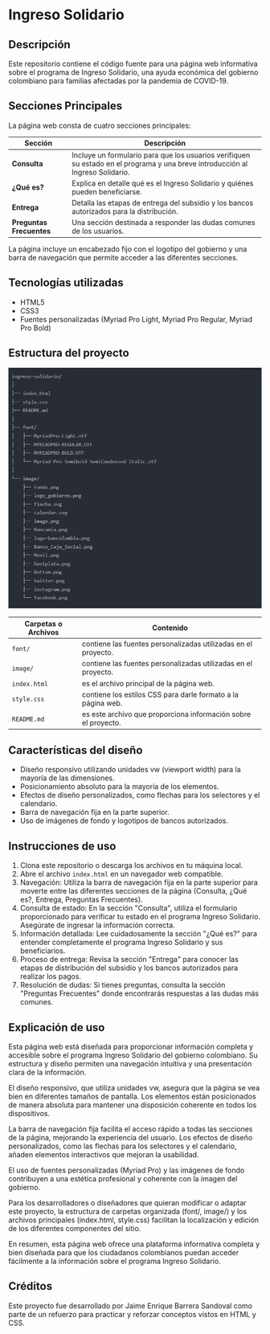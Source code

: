 
# Ingreso Solidario

## Descripción

Este repositorio contiene el código fuente para una página web informativa sobre el programa de Ingreso Solidario, una ayuda económica del gobierno colombiano para familias afectadas por la pandemia de COVID-19.

 ## Secciones Principales

La página web consta de cuatro secciones principales:


|Sección | Descripción   |
|--|--|
|**Consulta**|Incluye un formulario para que los usuarios verifiquen su estado en el programa y una breve introducción al Ingreso Solidario.|
|**¿Qué es?**|Explica en detalle qué es el Ingreso Solidario y quiénes pueden beneficiarse.|
|**Entrega**|Detalla las etapas de entrega del subsidio y los bancos autorizados para la distribución.|
|**Preguntas Frecuentes**|Una sección destinada a responder las dudas comunes de los usuarios.|

La página incluye un encabezado fijo con el logotipo del gobierno y una barra de navegación que permite acceder a las diferentes secciones.

## Tecnologías utilizadas

- HTML5
- CSS3
- Fuentes personalizadas (Myriad Pro Light, Myriad Pro Regular, Myriad Pro Bold)

## Estructura del proyecto

![alt text](proyecto-1.png)

| Carpetas o Archivos |Contenido|
|--|--|
|`font/`|contiene las fuentes personalizadas utilizadas en el proyecto.|
|`image/`|contiene las fuentes personalizadas utilizadas en el proyecto.|
|`index.html`|es el archivo principal de la página web.|
|`style.css`|contiene los estilos CSS para darle formato a la página web.|
|`README.md`|es este archivo que proporciona información sobre el proyecto.|

## Características del diseño

- Diseño responsivo utilizando unidades vw (viewport width) para la mayoría de las dimensiones.
- Posicionamiento absoluto para la mayoría de los elementos.
- Efectos de diseño personalizados, como flechas para los selectores y el calendario.
- Barra de navegación fija en la parte superior.
- Uso de imágenes de fondo y logotipos de bancos autorizados.

## Instrucciones de uso

1. Clona este repositorio o descarga los archivos en tu máquina local.
2. Abre el archivo `index.html` en un navegador web compatible.
3. Navegación: Utiliza la barra de navegación fija en la parte superior para moverte entre las diferentes secciones de la página (Consulta, ¿Qué es?, Entrega, Preguntas Frecuentes).
4. Consulta de estado: En la sección "Consulta", utiliza el formulario proporcionado para verificar tu estado en el programa Ingreso Solidario. Asegúrate de ingresar la información correcta.
5. Información detallada: Lee cuidadosamente la sección "¿Qué es?" para entender completamente el programa Ingreso Solidario y sus beneficiarios.
6. Proceso de entrega: Revisa la sección "Entrega" para conocer las etapas de distribución del subsidio y los bancos autorizados para realizar los pagos.
7. Resolución de dudas: Si tienes preguntas, consulta la sección "Preguntas Frecuentes" donde encontrarás respuestas a las dudas más comunes.

## Explicación de uso

Esta página web está diseñada para proporcionar información completa y accesible sobre el programa Ingreso Solidario del gobierno colombiano. Su estructura y diseño permiten una navegación intuitiva y una presentación clara de la información.

El diseño responsivo, que utiliza unidades vw, asegura que la página se vea bien en diferentes tamaños de pantalla. Los elementos están posicionados de manera absoluta para mantener una disposición coherente en todos los dispositivos.

La barra de navegación fija facilita el acceso rápido a todas las secciones de la página, mejorando la experiencia del usuario. Los efectos de diseño personalizados, como las flechas para los selectores y el calendario, añaden elementos interactivos que mejoran la usabilidad.

El uso de fuentes personalizadas (Myriad Pro) y las imágenes de fondo contribuyen a una estética profesional y coherente con la imagen del gobierno.

Para los desarrolladores o diseñadores que quieran modificar o adaptar este proyecto, la estructura de carpetas organizada (font/, image/) y los archivos principales (index.html, style.css) facilitan la localización y edición de los diferentes componentes del sitio.

En resumen, esta página web ofrece una plataforma informativa completa y bien diseñada para que los ciudadanos colombianos puedan acceder fácilmente a la información sobre el programa Ingreso Solidario.

## Créditos

Este proyecto fue desarrollado por Jaime Enrique Barrera Sandoval como parte de un refuerzo para practicar y reforzar conceptos vistos en HTML y CSS.
